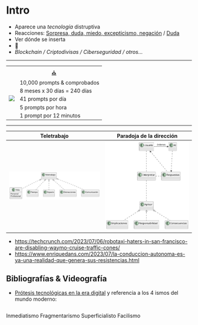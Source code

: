 # Intro
<!-- TODO #2 Mejorar el hilo de lo comentado. Poner una referencia a edans y la idea de "no se puede detener el avance de la tecnología -->
<!-- TODO #3 Un enlace a los ismos de denegri también estaría bien  -->

- Aparece una *tecnología* distruptiva
- Reacciones: [Sorpresa, duda, miedo, excepticismo, negación](https://docs.google.com/presentation/d/1UscAlHfjGgg4pPzz_p0V1eX18R74DRlvTtMXsbLVtI0/edit?usp=sharing) / [Duda](https://twitter.com/Culture_Crit/status/1689685381283815435)
- Ver dónde se inserta
- 💨
- *Blockchain / Criptodivisas / Ciberseguridad / otros...*

<div align="center">

---

<table>
    <tr>
        <td colspan="2" align="center">
            <a href="https://learn.dariuslukas.academy/the-ultimate-bible/">
                ⛪
            </a>
        </td>
    </tr>
    <tr>
        <td rowspan="5" align="center">
            <img src="https://github.com/mmasias/ai-prompts/blob/main/imagenes/bibliaChatGPT.png">
        </td>
        <td>
        10,000 prompts & comprobados
        </td>
    </tr>
    <tr><td>8 meses x 30 días = 240 días</td></tr>
    <tr><td>41 prompts por día</td></tr>
    <tr><td>5 prompts por hora</td></tr>
    <tr><td>1 prompt por 12 minutos</td></tr>
</table>

---
</div>

|Teletrabajo|Paradoja de la dirección|
|-|-|
![](/imagenes/modelosUML/introTeletrabajo.svg)|![](/imagenes/modelosUML/introDireccion.svg)

- https://techcrunch.com/2023/07/06/robotaxi-haters-in-san-francisco-are-disabling-waymo-cruise-traffic-cones/
- https://www.enriquedans.com/2023/07/la-conduccion-autonoma-es-ya-una-realidad-que-genera-sus-resistencias.html

## Bibliografías & Videografía

- [Prótesis tecnológicas en la era digital](https://www.youtube.com/watch?v=L1_Y-CkBIvU) y referencia a los 4 ismos del mundo moderno:

| |
|-|
Inmediatismo
Fragmentarismo
Superficialisto
Facilismo

